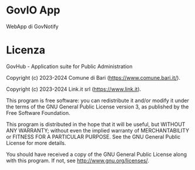 # GovIO App 

WebApp di GovNotify

# Licenza

GovHub - Application suite for Public Administration

Copyright (c) 2023-2024 Comune di Bari (https://www.comune.bari.it/).

Copyright (c) 2023-2024 Link.it srl (https://www.link.it).

This program is free software: you can redistribute it and/or modify it under the terms of the GNU General Public License version 3, as published by the Free Software Foundation.

This program is distributed in the hope that it will be useful, but WITHOUT ANY WARRANTY; without even the implied warranty of MERCHANTABILITY or FITNESS FOR A PARTICULAR PURPOSE. See the GNU General Public License for more details.

You should have received a copy of the GNU General Public License along with this program. If not, see http://www.gnu.org/licenses/.
